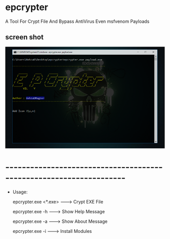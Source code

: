 # epcrypter
A Tool For Crypt File And Bypass AntiVirus Even msfvenom Payloads

## screen shot
![](https://github.com/BehzaDMagzer/epcrypter/blob/master/screenshot.png)

# -------------------------------------------------------------------

- Usage:

	 epcrypter.exe <*.exe>   ---> Crypt EXE File

	 epcrypter.exe -h        ---> Show Help Message

	 epcrypter.exe -a        ---> Show About Message
	 
	 epcrypter.exe -i        ---> Install Modules 
